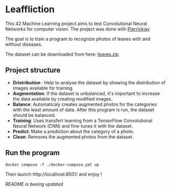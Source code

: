 # Leaffliction

This 42 Machine Learning project aims to test Convolutional Neural Networks for computer vision. The project was done with [Pierrickjay](https://github.com/Pierrickjay)

The goal is to train a program to recognize photos of leaves with and without diseases.

The dataset can be downloaded from here: [leaves.zip](https://cdn.intra.42.fr/document/document/17547/leaves.zip)


## Project structure

- **Dristribution** : Help to analyse the dataset by showing the distribution of images available for training. 
- **Augmentation**: If the dataset is unbalanced, it's important to increase the data available by creating modified images.
- **Balance**: Automaticaly creates augmented photos for the categories with the least amount of data. After this program is run, the dataset should be balanced. 
- **Training**: Uses transfert learning from a TensorFlow Convolutional Neural Network (CNN) and fine-tunes it with the dataset.
- **Predict**: Make a prediction about the category of a photo.
- **Clean**: Removes the augmented photos from the dataset.



## Run the program 
```
docker compose -f ./docker-compose.yml up
```
Then launch http://localhost:8501/ and enjoy ! 

*README is beeing updated*
<!-- 
## Distribution

The **Distribution.py** program illustrates how the dataset is distributed. For example:

```
?> python src/Distribution.py images
```

![Distribution chart](./img/distribution.png "Distribution")

As observed, there is a need to balance the dataset by adding more images for some of the categories.

## Augmentation

The **Augmentation.py** program takes an image and modifies it to create six new images.

```
?> python src/Augmentation.py images/Grape_spot/image\ \(1\).JPG
```

![Augmentation](./img/Augmentation.png "Augmentation")

The new images are saved in the same directory as the original.

Now, it is possible to balance the dataset using:

```
?> python src/Balance.py images
```

It will generate enough images to balance the dataset.

![Balanced](./img/Balanced.png "Balanced")

## Transformation

This section aims to transform the image to extract information from it. We initially utilized the plantCV library for most of the transformations. The 42 subject requested us to create transformations for the dataset that we could utilize to learn the characteristics of leaves. However, we ultimately decided not to use them and opted for a Convolutional Neural Network instead. The CNN autonomously learns the optimal filters and transformations to understand the data.

```
?>python src/Transformation.py images/Apple_Black_rot/image\ \(100\).JPG
```

![Tranformation](./img/Transformation1.png "Tranformation")
![Tranformation](./img/Transformation2.png "Tranformation")

## Training


The **Train.py** program utilizes the TensorFlow library to create a Convolutional Neural Network (CNN) with the following structure: 

```
model = Sequential([
    Conv2D(32, (3, 3), activation='relu', input_shape=(256, 256, 3)),
    MaxPooling2D((2, 2)),
    Conv2D(64, (3, 3), activation='relu'),
    MaxPooling2D((2, 2)),
    Conv2D(64, (3, 3), activation='relu'),
    MaxPooling2D((2, 2)),
    Conv2D(64, (3, 3), activation='relu'),
    MaxPooling2D((2, 2)),
    Flatten(),
    Dense(64, activation='relu',
            kernel_regularizer=regularizers.l2(0.1)),
    Dense(len(class_names), activation='softmax')
    ])
```

It uses Adam as the optimizer and SparseCategoricalCrossentropy as the loss function.

After numerous epochs, the accuracy was able to reach approximately 97% for the validation dataset. The model is saved in the **Learning.zip** file.

## Predict

The predict program takes an image, predicts its classification, and then displays the result.

![Tranformation](./img/result.png "result")


To do : 
- Predict
- Main -->